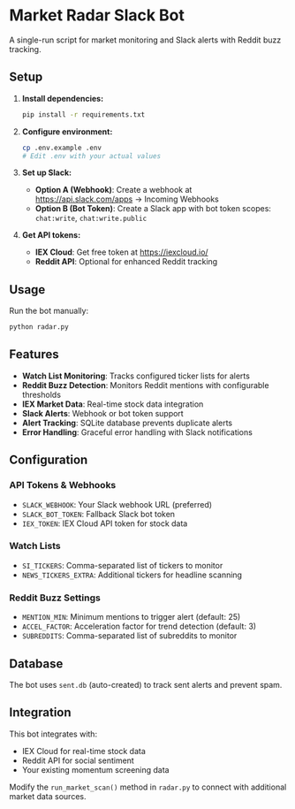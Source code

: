 # Market Radar Slack Bot

A single-run script for market monitoring and Slack alerts with Reddit buzz tracking.

## Setup

1. **Install dependencies:**
   ```bash
   pip install -r requirements.txt
   ```

2. **Configure environment:**
   ```bash
   cp .env.example .env
   # Edit .env with your actual values
   ```

3. **Set up Slack:**
   - **Option A (Webhook)**: Create a webhook at https://api.slack.com/apps → Incoming Webhooks
   - **Option B (Bot Token)**: Create a Slack app with bot token scopes: `chat:write`, `chat:write.public`

4. **Get API tokens:**
   - **IEX Cloud**: Get free token at https://iexcloud.io/
   - **Reddit API**: Optional for enhanced Reddit tracking

## Usage

Run the bot manually:
```bash
python radar.py
```

## Features

- **Watch List Monitoring**: Tracks configured ticker lists for alerts
- **Reddit Buzz Detection**: Monitors Reddit mentions with configurable thresholds
- **IEX Market Data**: Real-time stock data integration
- **Slack Alerts**: Webhook or bot token support
- **Alert Tracking**: SQLite database prevents duplicate alerts
- **Error Handling**: Graceful error handling with Slack notifications

## Configuration

### API Tokens & Webhooks
- `SLACK_WEBHOOK`: Your Slack webhook URL (preferred)
- `SLACK_BOT_TOKEN`: Fallback Slack bot token
- `IEX_TOKEN`: IEX Cloud API token for stock data

### Watch Lists
- `SI_TICKERS`: Comma-separated list of tickers to monitor
- `NEWS_TICKERS_EXTRA`: Additional tickers for headline scanning

### Reddit Buzz Settings
- `MENTION_MIN`: Minimum mentions to trigger alert (default: 25)
- `ACCEL_FACTOR`: Acceleration factor for trend detection (default: 3)
- `SUBREDDITS`: Comma-separated list of subreddits to monitor

## Database

The bot uses `sent.db` (auto-created) to track sent alerts and prevent spam.

## Integration

This bot integrates with:
- IEX Cloud for real-time stock data
- Reddit API for social sentiment
- Your existing momentum screening data

Modify the `run_market_scan()` method in `radar.py` to connect with additional market data sources. 